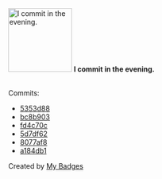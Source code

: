 <img src="https://my-badges.github.io/my-badges/evening-commits.png" alt="I commit in the evening." title="I commit in the evening." width="128">
<strong>I commit in the evening.</strong>
<br><br>

Commits:

- <a href="https://github.com/snyssen/nixos-config/commit/5353d88c5e156ce4f11e4ab4097259143ba07b2f">5353d88</a>
- <a href="https://github.com/snyssen/infra-snyssen.be/commit/bc8b90389ca7aa095565ebfc8a77bb688e8cad30">bc8b903</a>
- <a href="https://github.com/snyssen/infra-snyssen.be/commit/fd4c70cdebf87dc75ea59064aee39a2a9f85b566">fd4c70c</a>
- <a href="https://github.com/snyssen/infra-snyssen.be/commit/5d7df6243bc1033e84f68b3009afa8ed2064a4e3">5d7df62</a>
- <a href="https://github.com/snyssen/infra-snyssen.be/commit/8077af89953af27d43e27b2451b2f5d4123f71b3">8077af8</a>
- <a href="https://github.com/snyssen/infra-snyssen.be/commit/a184db134bffa579a8d586b91e5c70f18eb35e2b">a184db1</a>


Created by <a href="https://github.com/my-badges/my-badges">My Badges</a>